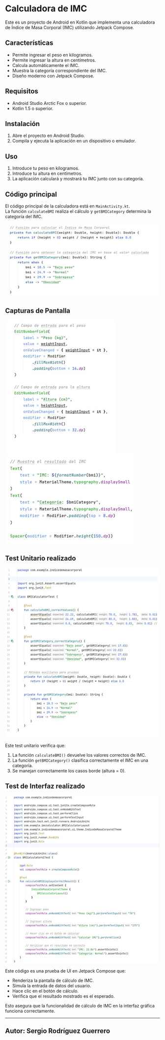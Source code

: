 # Calculadora de IMC

Este es un proyecto de Android en Kotlin que implementa una calculadora de Índice de Masa Corporal (IMC) utilizando Jetpack Compose.

## Características
- Permite ingresar el peso en kilogramos.
- Permite ingresar la altura en centímetros.
- Calcula automáticamente el IMC.
- Muestra la categoría correspondiente del IMC.
- Diseño moderno con Jetpack Compose.

## Requisitos
- Android Studio Arctic Fox o superior.
- Kotlin 1.5 o superior.

## Instalación
1. Abre el proyecto en Android Studio.
2. Compila y ejecuta la aplicación en un dispositivo o emulador.

## Uso
1. Introduce tu peso en kilogramos.
2. Introduce tu altura en centímetros.
3. La aplicación calculará y mostrará tu IMC junto con su categoría.

## Código principal
El código principal de la calculadora está en `MainActivity.kt`.  
La función `calculateBMI` realiza el cálculo y `getBMICategory` determina la categoría del IMC.

![Código principal](Imagenes%20de%20capturas%20de%20pantalla%20calculadora%20IMC/Codigoprincipal.jpg)

## Capturas de Pantalla
![Captura de pantalla 1](Imagenes%20de%20capturas%20de%20pantalla%20calculadora%20IMC/Captura%20de%20pantalla.jpg)  
![Captura de pantalla 2](Imagenes%20de%20capturas%20de%20pantalla%20calculadora%20IMC/Capturadepantallados.jpg)  

## Test Unitario realizado
![Captura de pantalla del test realizado](Capturas%20Pantalla%20IMC/Test.jpg)

Este test unitario verifica que:
1. La función `calculateBMI()` devuelve los valores correctos de IMC.
2. La función `getBMICategory()` clasifica correctamente el IMC en una categoría.
3. Se manejan correctamente los casos borde (altura = 0).

## Test de Interfaz realizado
![Captura de pantalla de test realizado](https://github.com/Sergio7919/Indice-Masa-Corporal/blob/main/Pantallas%20IMC/TextdeInterfaz.jpg)

Este código es una prueba de UI en Jetpack Compose que:
- Renderiza la pantalla de cálculo de IMC.
- Simula la entrada de datos del usuario.
- Hace clic en el botón de cálculo.
- Verifica que el resultado mostrado es el esperado.

Esto asegura que la funcionalidad de cálculo de IMC en la interfaz gráfica funciona correctamente.

---

## Autor: Sergio Rodríguez Guerrero

